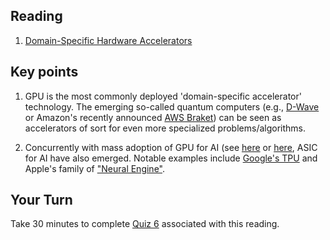 ## Reading

1. [Domain-Specific Hardware Accelerators](https://cacm.acm.org/magazines/2020/7/245701-domain-specific-hardware-accelerators/fulltext)


## Key points

1. GPU is the most commonly deployed 'domain-specific accelerator' technology. The emerging so-called quantum computers (e.g., [D-Wave](https://www.dwavesys.com/quantum-computing) or Amazon's recently announced [AWS Braket](https://aws.amazon.com/about-aws/whats-new/2020/08/quantum-computing-available-aws-through-amazon-braket/)) can be seen as accelerators of sort for even more specialized problems/algorithms.  

2. Concurrently with mass adoption of GPU for AI (see [here](https://www.datanami.com/2020/10/07/aws-cuts-prices-for-sagemaker-gpu-instances/) or [here](https://cloud.google.com/ai-platform/training/docs/using-gpus), ASIC for AI have also emerged. Notable examples include [Google's TPU](https://medium.com/@jonathan_hui/ai-chips-tpu-3fa0b2451a2d) and Apple's family of ["Neural Engine"](https://github.com/hollance/neural-engine).


## Your Turn

   Take 30 minutes to complete [Quiz 6](https://canvas.sfu.ca/courses/67084/quizzes/) associated with this reading. 
